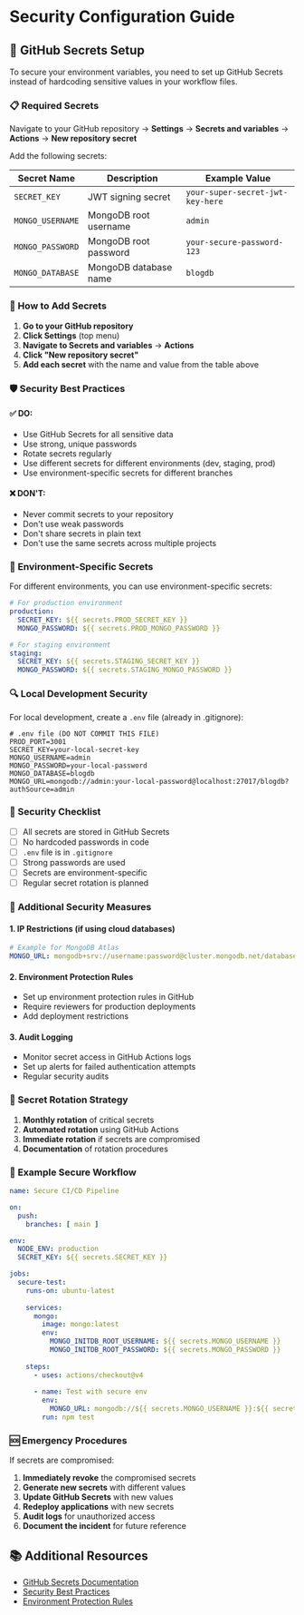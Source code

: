 # Security Configuration Guide

## 🔐 GitHub Secrets Setup

To secure your environment variables, you need to set up GitHub Secrets instead of hardcoding sensitive values in your workflow files.

### 📋 Required Secrets

Navigate to your GitHub repository → **Settings** → **Secrets and variables** → **Actions** → **New repository secret**

Add the following secrets:

| Secret Name | Description | Example Value |
|-------------|-------------|---------------|
| `SECRET_KEY` | JWT signing secret | `your-super-secret-jwt-key-here` |
| `MONGO_USERNAME` | MongoDB root username | `admin` |
| `MONGO_PASSWORD` | MongoDB root password | `your-secure-password-123` |
| `MONGO_DATABASE` | MongoDB database name | `blogdb` |

### 🔧 How to Add Secrets

1. **Go to your GitHub repository**
2. **Click Settings** (top menu)
3. **Navigate to Secrets and variables** → **Actions**
4. **Click "New repository secret"**
5. **Add each secret** with the name and value from the table above

### 🛡️ Security Best Practices

#### ✅ **DO:**
- Use GitHub Secrets for all sensitive data
- Use strong, unique passwords
- Rotate secrets regularly
- Use different secrets for different environments (dev, staging, prod)
- Use environment-specific secrets for different branches

#### ❌ **DON'T:**
- Never commit secrets to your repository
- Don't use weak passwords
- Don't share secrets in plain text
- Don't use the same secrets across multiple projects

### 🔄 Environment-Specific Secrets

For different environments, you can use environment-specific secrets:

```yaml
# For production environment
production:
  SECRET_KEY: ${{ secrets.PROD_SECRET_KEY }}
  MONGO_PASSWORD: ${{ secrets.PROD_MONGO_PASSWORD }}

# For staging environment  
staging:
  SECRET_KEY: ${{ secrets.STAGING_SECRET_KEY }}
  MONGO_PASSWORD: ${{ secrets.STAGING_MONGO_PASSWORD }}
```

### 🔍 Local Development Security

For local development, create a `.env` file (already in .gitignore):

```env
# .env file (DO NOT COMMIT THIS FILE)
PROD_PORT=3001
SECRET_KEY=your-local-secret-key
MONGO_USERNAME=admin
MONGO_PASSWORD=your-local-password
MONGO_DATABASE=blogdb
MONGO_URL=mongodb://admin:your-local-password@localhost:27017/blogdb?authSource=admin
```

### 🚨 Security Checklist

- [ ] All secrets are stored in GitHub Secrets
- [ ] No hardcoded passwords in code
- [ ] `.env` file is in `.gitignore`
- [ ] Strong passwords are used
- [ ] Secrets are environment-specific
- [ ] Regular secret rotation is planned

### 🔧 Additional Security Measures

#### 1. **IP Restrictions** (if using cloud databases)
```yaml
# Example for MongoDB Atlas
MONGO_URL: mongodb+srv://username:password@cluster.mongodb.net/database?retryWrites=true&w=majority
```

#### 2. **Environment Protection Rules**
- Set up environment protection rules in GitHub
- Require reviewers for production deployments
- Add deployment restrictions

#### 3. **Audit Logging**
- Monitor secret access in GitHub Actions logs
- Set up alerts for failed authentication attempts
- Regular security audits

### 🔄 Secret Rotation Strategy

1. **Monthly rotation** of critical secrets
2. **Automated rotation** using GitHub Actions
3. **Immediate rotation** if secrets are compromised
4. **Documentation** of rotation procedures

### 📝 Example Secure Workflow

```yaml
name: Secure CI/CD Pipeline

on:
  push:
    branches: [ main ]

env:
  NODE_ENV: production
  SECRET_KEY: ${{ secrets.SECRET_KEY }}

jobs:
  secure-test:
    runs-on: ubuntu-latest
    
    services:
      mongo:
        image: mongo:latest
        env:
          MONGO_INITDB_ROOT_USERNAME: ${{ secrets.MONGO_USERNAME }}
          MONGO_INITDB_ROOT_PASSWORD: ${{ secrets.MONGO_PASSWORD }}
          
    steps:
      - uses: actions/checkout@v4
      
      - name: Test with secure env
        env:
          MONGO_URL: mongodb://${{ secrets.MONGO_USERNAME }}:${{ secrets.MONGO_PASSWORD }}@localhost:27017/${{ secrets.MONGO_DATABASE }}?authSource=admin
        run: npm test
```

### 🆘 Emergency Procedures

If secrets are compromised:

1. **Immediately revoke** the compromised secrets
2. **Generate new secrets** with different values
3. **Update GitHub Secrets** with new values
4. **Redeploy applications** with new secrets
5. **Audit logs** for unauthorized access
6. **Document the incident** for future reference

## 📚 Additional Resources

- [GitHub Secrets Documentation](https://docs.github.com/en/actions/security-guides/encrypted-secrets)
- [Security Best Practices](https://docs.github.com/en/actions/security-guides/security-hardening-for-github-actions)
- [Environment Protection Rules](https://docs.github.com/en/actions/deployment/targeting-different-environments/using-environments-for-deployment)
